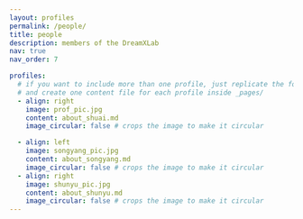 ```yaml
---
layout: profiles
permalink: /people/
title: people
description: members of the DreamXLab
nav: true
nav_order: 7

profiles:
  # if you want to include more than one profile, just replicate the following block
  # and create one content file for each profile inside _pages/
  - align: right
    image: prof_pic.jpg
    content: about_shuai.md
    image_circular: false # crops the image to make it circular

  - align: left
    image: songyang_pic.jpg
    content: about_songyang.md
    image_circular: false # crops the image to make it circular
  - align: right
    image: shunyu_pic.jpg
    content: about_shunyu.md
    image_circular: false # crops the image to make it circular
---
```

